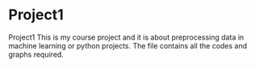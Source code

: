 # Project1
Project1
 This is my course project and it is about preprocessing data in machine learning or python projects.
 The file contains all the codes and graphs required.
